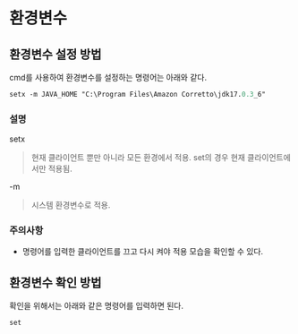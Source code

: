 # 환경변수

## 환경변수 설정 방법

cmd를 사용하여 환경변수를 설정하는 명령어는 아래와 같다.

~~~ps
setx -m JAVA_HOME "C:\Program Files\Amazon Corretto\jdk17.0.3_6"
~~~

### 설명

setx
> 현재 클라이언트 뿐만 아니라 모든 환경에서 적용. set의 경우 현재 클라이언트에서만 적용됨.

-m
> 시스템 환경변수로 적용.

### 주의사항

* 명령어를 입력한 클라이언트를 끄고 다시 켜야 적용 모습을 확인할 수 있다.

## 환경변수 확인 방법

확인을 위해서는 아래와 같은 명령어를 입력하면 된다.

~~~ps
set
~~~
